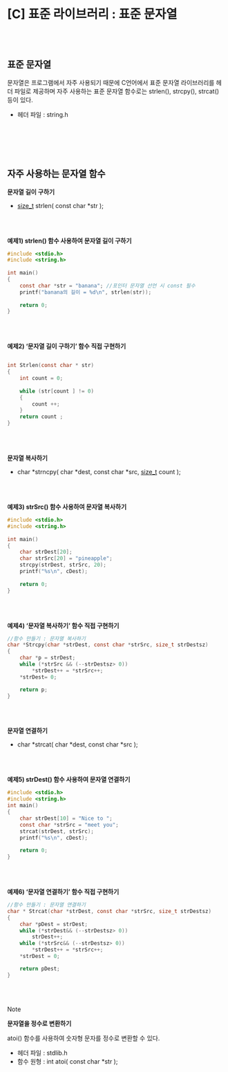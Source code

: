 # [C] 표준 라이브러리 : 표준 문자열

<br><br>

## **표준 문자열**

문자열은 프로그램에서 자주 사용되기 때문에 C언어에서 표준 문자열 라이브러리를 헤더 파일로 제공하며 자주 사용하는 표준 문자열 함수로는 strlen(), strcpy(), strcat() 등이 있다.

- 헤더 파일 : string.h

<br><br>
<br><br>

## 자주 사용하는 문자열 함수

**문자열 길이 구하기**

- [size_t](https://en.cppreference.com/w/c/types/size_t) strlen( const char *str );

<br><br>

**예제1) strlen() 함수 사용하여 문자열 길이 구하기**

```c
#include <stdio.h>
#include <string.h>
 
int main()
{
    const char *str = "banana"; //포인터 문자열 선언 시 const 필수
    printf("banana의 길이 = %d\n", strlen(str));
 
    return 0;
}
```

<br><br>

**예제2) ‘문자열 길이 구하기’ 함수 직접 구현하기**

```c

int Strlen(const char * str)
{
    int count = 0;
 
    while (str[count ] != 0)
    {
        count ++;
    }
    return count ;
}
```

<br><br>

**문자열 복사하기**

- char *strncpy( char *dest, const char *src, [size_t](https://en.cppreference.com/w/c/types/size_t) count );

<br><br>

**예제3) strSrc() 함수 사용하여 문자열 복사하기**

```c
#include <stdio.h>
#include <string.h>
 
int main()
{
    char strDest[20];
    char strSrc[20] = "pineapple";
    strcpy(strDest, strSrc, 20);
    printf("%s\n", cDest);
 
    return 0;
}
```

<br><br>

**예제4) ‘문자열 복사하기’ 함수 직접 구현하기**

```c
//함수 만들기 : 문자열 복사하기
char *Strcpy(char *strDest, const char *strSrc, size_t strDestsz)
{
    char *p = strDest;
    while (*strSrc && (--strDestsz> 0)) 
        *strDest++ = *strSrc++; 
    *strDest= 0;

    return p;
}
```

<br><br>

**문자열 연결하기**

- char *strcat( char *dest, const char *src );

<br><br>

**예제5) strDest() 함수 사용하여 문자열 연결하기**

```c
#include <stdio.h>
#include <string.h>
int main()
{
    char strDest[10] = "Nice to ";
    const char *strSrc = "meet you";
    strcat(strDest, strSrc); 
    printf("%s\n", cDest);
    
    return 0;
}
```

<br><br>

**예제6) ‘문자열 연결하기’ 함수 직접 구현하기**

```c
//함수 만들기 : 문자열 연결하기
char * Strcat(char *strDest, const char *strSrc, size_t strDestsz)
{
    char *pDest = strDest;
    while (*strDest&& (--strDestsz> 0))
        strDest++;
    while (*strSrc&& (--strDestsz> 0))
        *strDest++ = *strSrc++;
    *strDest = 0;

    return pDest;
}
```

<br><br>

>[!note]
> **문자열을 정수로 변환하기**
> 
> atoi() 함수를 사용하여 숫자형 문자를 정수로 변환할 수 있다.
> 
> - 헤더 파일 : stdlib.h
> - 함수 원형 : int atoi( const char *str );
